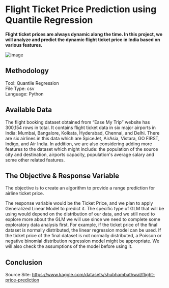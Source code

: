 # Flight Ticket Price Prediction using Quantile Regression
__Flight ticket prices are always dynamic along the time. In this project, we will analyze and predict the dynamic flight ticket price in India based on various features.__

![image](https://user-images.githubusercontent.com/90085137/222812255-9a0176f0-0cae-4b51-8bd4-b46ff0c9735b.png)

## Methodology
Tool: Quantile Regression <br>
File Type: csv <br>
Language: Python <br>

## Available Data
The flight booking dataset obtained from “Ease My Trip” website has 300,154 rows in total. It contains flight ticket data in six major airports in India: Mumbai, Bangalore, Kolkata, Hyderabad, Chennai, and Delhi. There are six airlines in this data which are SpiceJet, AirAsia, Vistara, GO FIRST, Indigo, and Air India. In addition, we are also considering adding more features to the dataset which might include: the population of the source city and destination, airports capacity, population's average salary and some other related features.

## The Objective & Response Variable
The objective is to create an algorithm to provide a range prediction for airline ticket price.

The response variable would be the Ticket Price, and we plan to apply Generalized Linear Model to predict it. The specific type of GLM that will be using would depend on the distribution of our data, and we still need to explore more about the GLM we will use since we need to complete some exploratory data analysis first. For example, if the ticket price of the final dataset is normally distributed, the linear regression model can be used. If the ticket price of the final dataset is not normally distributed, a Poisson or negative binomial distribution regression model might be appropriate. We will also check the assumptions of the model before using it.  

## Conclusion

Source Site: https://www.kaggle.com/datasets/shubhambathwal/flight-price-prediction
